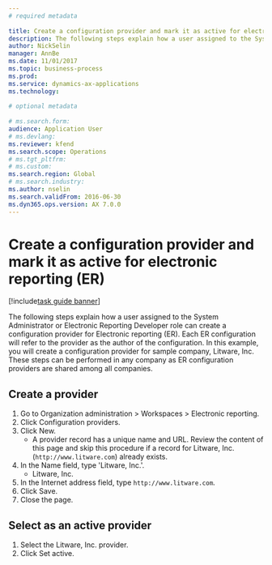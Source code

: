 ```yaml
--- 
# required metadata 
 
title: Create a configuration provider and mark it as active for electronic reporting (ER)
description: The following steps explain how a user assigned to the System Administrator or Electronic Reporting Developer role can create a configuration provider for Electronic reporting (ER). 
author: NickSelin
manager: AnnBe 
ms.date: 11/01/2017
ms.topic: business-process 
ms.prod:  
ms.service: dynamics-ax-applications 
ms.technology:  
 
# optional metadata 
 
# ms.search.form:   
audience: Application User 
# ms.devlang:  
ms.reviewer: kfend
ms.search.scope: Operations 
# ms.tgt_pltfrm:  
# ms.custom:  
ms.search.region: Global
# ms.search.industry: 
ms.author: nselin
ms.search.validFrom: 2016-06-30 
ms.dyn365.ops.version: AX 7.0.0 
---
```

# Create a configuration provider and mark it as active for electronic reporting (ER)

[!include[task guide banner](../../includes/task-guide-banner.md)]

The following steps explain how a user assigned to the System Administrator or Electronic Reporting Developer role can create a configuration provider for Electronic reporting (ER). Each ER configuration will refer to the provider as the author of the configuration. In this example, you will create a configuration provider for sample company, Litware, Inc. These steps can be performed in any company as ER configuration providers are shared among all companies.


## Create a provider
1. Go to Organization administration > Workspaces > Electronic reporting.
2. Click Configuration providers.
3. Click New.
    * A provider record has a unique name and URL. Review the content of this page and skip this procedure if a record for Litware, Inc. (`http://www.litware.com`) already exists.  
4. In the Name field, type 'Litware, Inc.'.
    * Litware, Inc.  
5. In the Internet address field, type `http://www.litware.com`.
6. Click Save.
7. Close the page.

## Select as an active provider
1. Select the Litware, Inc. provider.
2. Click Set active.

